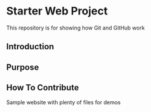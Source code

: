 # Starter Web Project

This repository is for showing how Git and GitHub work

## Introduction


## Purpose


## How To Contribute

Sample website with plenty of files for demos